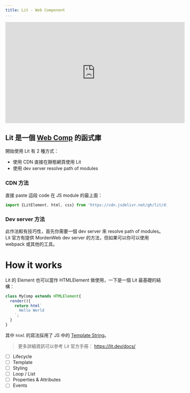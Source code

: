 ```yaml
---
title: Lit - Web Component
...
```


<iframe width="560" height="315" src="https://www.youtube.com/embed/QBa1_QQnRcs" title="YouTube video player" frameborder="0" allow="accelerometer; autoplay; clipboard-write; encrypted-media; gyroscope; picture-in-picture" allowfullscreen></iframe>

## Lit 是一個 [Web Comp](./web-comp) 的函式庫

開始使用 Lit 有 2 種方式：

* 使用 CDN 直接在靜態網頁使用 Lit
* 使用 dev server resolve path of modules

### CDN 方法

直接 paste 這段 code 在 JS module 的最上面：

```js
import {LitElement, html, css} from 'https://cdn.jsdelivr.net/gh/lit/dist@2/all/lit-all.min.js';
```

### Dev server 方法

此作法較有技巧性，首先你需要一個 dev server 來 resolve path of modules。Lit 官方有提供 MordenWeb dev server 的方法，但如果可以你可以使用 webpack 或其他的工具。

# How it works

Lit 的 Element 也可以當作 HTMLElement 做使用，一下是一個 Lit 最基礎的結構：

```js
class MyComp extends HTMLElement{
  render(){
    return html`
      Hello World
    `;
  }
}
```

其中 `html` 的寫法採用了 JS 中的 [Template String](https://developer.mozilla.org/en-US/docs/Web/JavaScript/Reference/Template_literals)。

> 更多詳細資訊可以參考 Lit 官方手冊： https://lit.dev/docs/

- [ ] Lifecycle
- [ ] Template
- [ ] Styling
- [ ] Loop / List
- [ ] Properties & Attributes
- [ ] Events